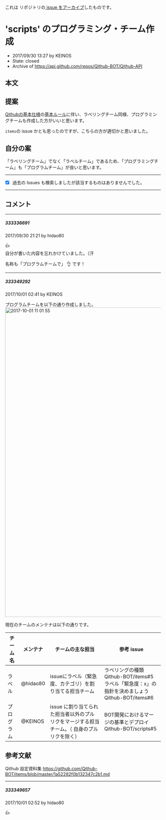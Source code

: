 これは  リポジトリの[ issue をアーカイブ]()したものです。

# 'scripts' のプログラミング・チーム作成

- 2017/09/30 13:27 by KEINOS
- State: closed
- Archive of https://api.github.com/repos/Qithub-BOT/Qithub-API

## 本文

## 提案

[Qithubの基本仕様](https://github.com/Qithub-BOT/items/blob/c3b28c55eb38d17125c7b029ef1177bcc2e9443b/1a52282f0b132347c2b1.md#qithub-の仕様)の[基本ルール](https://github.com/Qithub-BOT/items/blob/c3b28c55eb38d17125c7b029ef1177bcc2e9443b/1a52282f0b132347c2b1.md#基本ルール)に伴い、ラベリングチーム同様、プログラミングチームも作成した方がいいと思います。

`items`の issue かとも思ったのですが、こちらの方が適切かと思いました。

## 自分の案

「ラベリングチーム」でなく「ラベルチーム」であるため、「プログラミングチーム」も「プログラムチーム」が良いと思います。

----------------

- [x] 過去の Issues も検索しましたが該当するものはありませんでした。

-----

## コメント

-----

##### 333336691

2017/09/30 21:21 by hidao80

👍 \
自分が書いた内容を忘れかけていました。（汗

名称も「プログラムチームで」 👌  です！

-----

##### 333349292

2017/10/01 02:41 by KEINOS

プログラムチームを以下の通り作成しました。
<img width="998" alt="2017-10-01 11 01 55" src="https://user-images.githubusercontent.com/11840938/31051007-02e41ce8-a698-11e7-86b2-e7947d40dea7.png">

現在のチームのメンテナは以下の通りです。

| チーム名 | メンテナ | チームの主な担当 | 参考 issue |
| --- | --- | --- | --- |
| ラベル | @hidao80 | issueにラベル（緊急度、カテゴリ）を割り当てる担当チーム | ラベリングの種類 Qithub-BOT/items#5 <br>ラベル「緊急度：x」の指針を決めましょう Qithub-BOT/items#6 |
| プログラム | @KEINOS | issue に割り当てられた担当者以外のプルリクをマージする担当チーム。（ 自身のプルリクを除く） | BOT開発におけるマージの基準とデプロイ Qithub-BOT/scripts#5 |

## 参考文献
Qithub 設定資料集
https://github.com/Qithub-BOT/items/blob/master/1a52282f0b132347c2b1.md


-----

##### 333349657

2017/10/01 02:52 by hidao80

👍 
